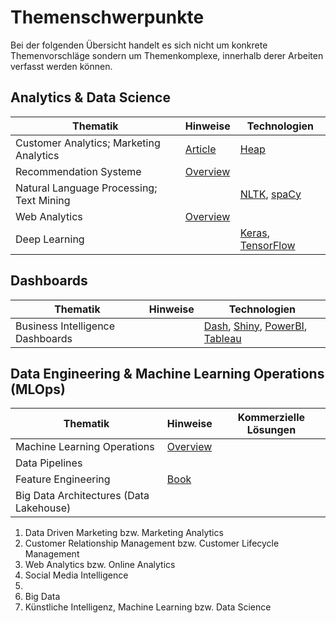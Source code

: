 # Themenschwerpunkte

Bei der folgenden Übersicht handelt es sich nicht um konkrete Themenvorschläge sondern um Themenkomplexe, innerhalb derer Arbeiten verfasst werden können. 


## Analytics & Data Science

Thematik | Hinweise | Technologien
-- | -- | ---
Customer Analytics; Marketing Analytics | [Article](https://drive.google.com/file/d/1TnFnnbwrxJU4PBBVeR5_aA-NM80s2_Hk/view?usp=drivesdk) | [Heap](https://heap.io)
Recommendation Systeme |[Overview](https://kirenz.github.io/recommender/docs/intro.html) |
Natural Language Processing; Text Mining | | [NLTK](https://www.nltk.org), [spaCy](https://spacy)
Web Analytics | [Overview](https://kirenz.github.io/bigdata/) | 
Deep Learning | | [Keras](), [TensorFlow]()

## Dashboards

Thematik | Hinweise | Technologien
-- | -- | ---
Business Intelligence Dashboards | | [Dash](), [Shiny](), [PowerBI](), [Tableau]()



## Data Engineering & Machine Learning Operations (MLOps)


Thematik | Hinweise | Kommerzielle Lösungen
-- | -- | ---
Machine Learning Operations | [Overview](https://kirenz.github.io/mlops/intro.html) |
Data Pipelines | |
Feature Engineering | [Book](http://www.feat.engineering) |
Big Data Architectures (Data Lakehouse) | |





1) Data Driven Marketing bzw. Marketing Analytics
2) Customer Relationship Management bzw. Customer Lifecycle Management
3) Web Analytics bzw. Online Analytics
4) Social Media Intelligence
5) 
6) Big Data
8) Künstliche Intelligenz, Machine Learning bzw. Data Science

